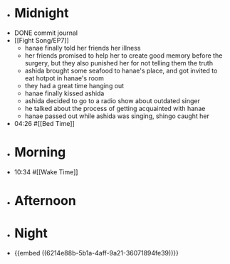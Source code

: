 - # Midnight
- DONE commit journal
- [[Fight Song/EP7]]
	- hanae finally told her friends her illness
	- her friends promised to help her to create good memory before the surgery, but they also punished her for not telling them the truth
	- ashida brought some seafood to hanae's place, and got invited to eat hotpot in hanae's room
	- they had a great time hanging out
	- hanae finally kissed ashida
	- ashida decided to go to a radio show about outdated singer
	- he talked about the process of getting acquainted with hanae
	- hanae passed out while ashida was singing, shingo caught her
- 04:26 #[[Bed Time]]
- # Morning
- 10:34 #[[Wake Time]]
- # Afternoon
- # Night
- {{embed ((6214e88b-5b1a-4aff-9a21-36071894fe39))}}